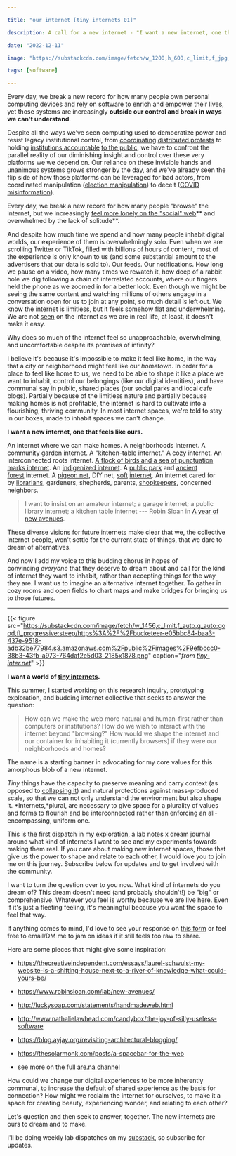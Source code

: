 ```yaml
---

title: "our internet [tiny internets 01]"

description: A call for a new internet - "I want a new internet, one that feels like ours."

date: "2022-12-11"

image: "https://substackcdn.com/image/fetch/w_1200,h_600,c_limit,f_jpg,q_auto:good,fl_progressive:steep/https%3A%2F%2Fbucketeer-e05bbc84-baa3-437e-9518-adb32be77984.s3.amazonaws.com%2Fpublic%2Fimages%2F9efbccc0-38b3-43fb-a973-764daf2e5d03_2185x1878.png"

tags: [software]

---
```


Every day, we break a new record for how many people own personal computing devices and rely on software to enrich and empower their lives, yet those systems are increasingly **outside our control and break in ways we can't understand**.

Despite all the ways we've seen computing used to democratize power and resist legacy institutional control, from [coordinating](https://www.technologyreview.com/2020/06/06/1002546/google-docs-social-media-resistance/) [distributed protests](https://techcrunch.com/2022/11/28/despite-ban-twitter-downloads-surge-in-china-amid-covid-protests/?guccounter=1&guce_referrer=aHR0cHM6Ly93d3cuZ29vZ2xlLmNvbS8&guce_referrer_sig=AQAAACO-nuJLsp2pv-dtMYsbR4Hz4gVRIDwX9prwv07sWLWAOVZRgzZ0OezvJQ7Bp1aO83avzxgNq7qMTVTB4jjh0FfII96V416dESLIRxhgdUW-qaHJJS7bYgSvXhShKwc1PXD85Zfadhx4B4dnQUTUazE1qPzFfLSo2lis6agZldra) to holding [institutions accountable](https://www.cnet.com/news/politics/twitter-is-transforming-modern-protest-its-vital-that-we-use-it-right/) [to the public](https://slate.com/news-and-politics/2020/06/george-floyd-public-spreadsheet-police-violence-videos.html), we have to confront the parallel reality of our diminishing insight and control over these very platforms we we depend on. Our reliance on these invisible hands and unanimous systems grows stronger by the day, and we've already seen the flip side of how those platforms can be leveraged for bad actors, from coordinated manipulation ([election manipulation](https://www.rappler.com/nation/148007-propaganda-war-weaponizing-internet/)) to deceit ([COVID misinformation](https://www.npr.org/sections/coronavirus-live-updates/2020/05/20/859814085/researchers-nearly-half-of-accounts-tweeting-about-coronavirus-are-likely-bots)).

Every day, we break a new record for how many people "browse" the internet, but we increasingly [feel more lonely on the "social" web](https://www.psycom.net/how-social-media-increases-loneliness)** and overwhelmed by the lack of solitude**.

And despite how much time we spend and how many people inhabit digital worlds, our experience of them is overwhelmingly solo. Even when we are scrolling Twitter or TikTok, filled with billions of hours of content, most of the experience is only known to us (and some substantial amount to the advertisers that our data is sold to). Our feeds. Our notifications. How long we pause on a video, how many times we rewatch it, how deep of a rabbit hole we dig following a chain of interrelated accounts, where our fingers held the phone as we zoomed in for a better look. Even though we might be seeing the same content and watching millions of others engage in a conversation open for us to join at any point, so much detail is left out. We know the internet is limitless, but it feels somehow flat and underwhelming. We are not [seen](https://jasminewang.substack.com/p/attending-to-the-other) on the internet as we are in real life, at least, it doesn't make it easy.

Why does so much of the internet feel so unapproachable, overwhelming, and uncomfortable despite its promises of infinity?

I believe it's because it's impossible to make it feel like home, in the way that a city or neighborhood might feel like our *hometown*. In order for a place to feel like home to us, we need to be able to shape it like a place we want to inhabit, control our belongings (like our digital identities), and have communal say in public, shared places (our social parks and local cafe blogs). Partially because of the limitless nature and partially because making homes is not profitable, the internet is hard to cultivate into a flourishing, thriving community. In most internet spaces, we're told to stay in our boxes, made to inhabit spaces we can't change.

**I want a new internet, one that feels like ours.**

An internet where we can make homes. A neighborhoods internet. A community garden internet. A "kitchen-table internet." A cozy internet. An interconnected roots internet. [A flock of birds and a sea of punctuation marks internet](https://thecreativeindependent.com/essays/laurel-schwulst-my-website-is-a-shifting-house-next-to-a-river-of-knowledge-what-could-yours-be/#:~:text=the%20web%20is%20a%20flock%20of%20birds%20or%20a%20sea%20of%20punctuation%20marks%2C%20each%20tending%20or%20forgetting%20about%20their%20web%20garden%20or%20puddle%20home%20with%20a%20river%20of%20knowledge%20nearby.). An [indigenized internet](https://www.are.na/jake-advincula/indigenized-internet). A [public park](https://newpublic.substack.com/p/revisiting-the-public-commons) and [ancient forest](https://newpublic.substack.com/p/-what-can-the-internet-learn-from) internet. A [pigeon net](https://en.wikipedia.org/wiki/Sneakernet), DIY net, [soft](https://helena.mmm.page/soft_tech) [internet](https://softnet.works/). An internet cared for by [librarians](https://www.libraryfutures.net/post/four-questions-with-joanne-mcneil), gardeners, shepherds, parents, [shopkeepers](https://twitter.com/tomcritchlow/status/1576644301005545475), concerned neighbors.

> I want to insist on an amateur internet; a garage internet; a public library internet; a kitchen table internet --- Robin Sloan in [A year of new avenues](http:/#:~:text=I%C2%A0want%20to%20insist%20on%20an%20amateur%20internet%3B%20a%20garage%20internet%3B%20a%20public%20library%20internet%3B%20a%20kitchen%20ta%C2%ADble%20internet)*.*

These diverse visions for future internets make clear that we, the collective internet people, won't settle for the current state of things, that we dare to dream of alternatives.

And now I add my voice to this budding chorus in hopes of convincing *everyone* that they deserve to dream about and call for the kind of internet they want to inhabit, rather than accepting things for the way they are. I want us to imagine an alternative internet together. To gather in cozy rooms and open fields to chart maps and make bridges for bringing us to those futures.

* * * * *

{{< figure src="https://substackcdn.com/image/fetch/w_1456,c_limit,f_auto,q_auto:good,fl_progressive:steep/https%3A%2F%2Fbucketeer-e05bbc84-baa3-437e-9518-adb32be77984.s3.amazonaws.com%2Fpublic%2Fimages%2F9efbccc0-38b3-43fb-a973-764daf2e5d03_2185x1878.png" caption="*from [tiny-inter.net](https://tiny-inter.net/)*" >}}


**I want a world of [tiny internets](https://tiny-inter.net/).**

This summer, I started working on this research inquiry, prototyping exploration, and budding internet collective that seeks to answer the question:

> How can we make the web more natural and human-first rather than computers or institutions? How do we wish to interact with the internet beyond "browsing?" How would we shape the internet and our container for inhabiting it (currently browsers) if they were our neighborhoods and homes?

The name is a starting banner in advocating for my core values for this amorphous blob of a new internet.

*Tiny* things have the capacity to preserve meaning and carry context (as opposed to [collapsing it](https://jzhao.xyz/posts/context-collapse/)) and natural protections against mass-produced scale, so that we can not only understand the environment but also shape it. *Internets,*plural, are necessary to give space for a plurality of values and forms to flourish and be interconnected rather than enforcing an all-encompassing, uniform one.

This is the first dispatch in my exploration, a lab notes x dream journal around what kind of internets I want to see and my experiments towards making them real. If you care about making new internet spaces, those that give us the power to shape and relate to each other, I would love you to join me on this journey. Subscribe below for updates and to get involved with the community.

I want to turn the question over to you now. What kind of internets do you dream of? This dream doesn't need (and probably shouldn't!) be "big" or comprehensive. Whatever you feel is worthy because we are live here. Even if it's just a fleeting feeling, it's meaningful because you want the space to feel that way.

If anything comes to mind, I'd love to see your response on [this form](https://coda.io/form/TI-01-internet-dreams_dmLF_QiE8e4) or feel free to email/DM me to jam on ideas if it still feels too raw to share.

Here are some pieces that might give some inspiration:

-   <https://thecreativeindependent.com/essays/laurel-schwulst-my-website-is-a-shifting-house-next-to-a-river-of-knowledge-what-could-yours-be/>

-   <https://www.robinsloan.com/lab/new-avenues/>

-   <http://luckysoap.com/statements/handmadeweb.html>

-   <http://www.nathalielawhead.com/candybox/the-joy-of-silly-useless-software>

-   <https://blog.ayjay.org/revisiting-architectural-blogging/>

-   <https://thesolarmonk.com/posts/a-spacebar-for-the-web>

-   see more on the full [are.na channel](https://www.are.na/spencer-chang/tiny-internets)

How could we change our digital experiences to be more inherently communal, to increase the default of shared experience as the basis for connection? How might we reclaim the internet for ourselves, to make it a space for creating beauty, experiencing wonder, and relating to each other?

Let's question and then seek to answer, together. The new internets are ours to dream and to make.

I'll be doing weekly lab dispatches on my <a href="https://spencerchang.substack.com/p/ti-01-our-internet">substack</a>, so subscribe for updates.

